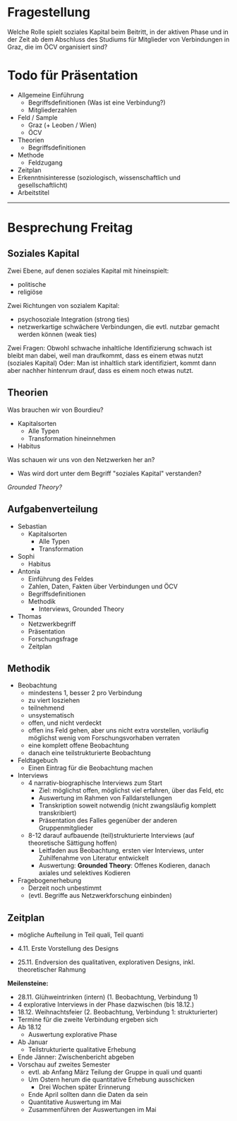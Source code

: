 # Fragestellung
Welche Rolle spielt soziales Kapital beim Beitritt, in der aktiven Phase und in der Zeit ab dem Abschluss des Studiums für Mitglieder von Verbindungen in Graz, die im ÖCV organisiert sind?


# Todo für Präsentation

- Allgemeine Einführung
    + Begriffsdefinitionen (Was ist eine Verbindung?)
    + Mitgliederzahlen
- Feld / Sample
    + Graz (+ Leoben / Wien)
    + ÖCV
- Theorien
    + Begriffsdefinitionen
- Methode
    + Feldzugang
- Zeitplan
- Erkenntnisinteresse (soziologisch, wissenschaftlich und gesellschaftlicht)
- Arbeitstitel


----------------------

# Besprechung Freitag

## Soziales Kapital
Zwei Ebene, auf denen soziales Kapital mit hineinspielt:

- politische
- religiöse

Zwei Richtungen von sozialem Kapital:

- psychosoziale Integration (strong ties)
- netzwerkartige schwächere Verbindungen, die evtl. nutzbar gemacht werden können (weak ties)

Zwei Fragen:
Obwohl schwache inhaltliche Identifizierung schwach ist bleibt man dabei, weil man draufkommt, dass es einem etwas nutzt (soziales Kapital)
Oder:
Man ist inhaltlich stark identifiziert, kommt dann aber nachher hintenrum drauf, dass es einem noch etwas nutzt.


## Theorien
Was brauchen wir von Bourdieu?

- Kapitalsorten
    + Alle Typen
    + Transformation hineinnehmen
- Habitus

Was schauen wir uns von den Netzwerken her an?

- Was wird dort unter dem Begriff "soziales Kapital" verstanden?

*Grounded Theory?*



## Aufgabenverteilung

- Sebastian
    + Kapitalsorten
        * Alle Typen
        * Transformation
- Sophi
    + Habitus
- Antonia
    + Einführung des Feldes
    + Zahlen, Daten, Fakten über Verbindungen und ÖCV
    + Begriffsdefinitionen
    + Methodik
        * Interviews, Grounded Theory
- Thomas
    + Netzwerkbegriff
    + Präsentation
    + Forschungsfrage
    + Zeitplan


## Methodik

- Beobachtung
    + mindestens 1, besser 2 pro Verbindung
    + zu viert losziehen
    + teilnehmend
    + unsystematisch
    + offen, und nicht verdeckt
    + offen ins Feld gehen, aber uns nicht extra vorstellen, vorläufig möglichst wenig vom Forschungsvorhaben verraten
    + eine komplett offene Beobachtung
    + danach eine teilstrukturierte Beobachtung
- Feldtagebuch
    + Einen Eintrag für die Beobachtung machen
- Interviews
    + 4 narrativ-biographische Interviews zum Start
        * Ziel: möglichst offen, möglichst viel erfahren, über das Feld, etc
        * Auswertung im Rahmen von Falldarstellungen
        * Transkription soweit notwendig (nicht zwangsläufig komplett transkribiert)
        * Präsentation des Falles gegenüber der anderen Gruppenmitglieder
    + 8-12 darauf aufbauende (teil)strukturierte Interviews (auf theoretische Sättigung hoffen)
        * Leitfaden aus Beobachtung, ersten vier Interviews, unter Zuhilfenahme von Literatur entwickelt
        * Auswertung: **Grounded Theory**: Offenes Kodieren, danach axiales und selektives Kodieren
- Fragebogenerhebung
    + Derzeit noch unbestimmt
    + (evtl. Begriffe aus Netzwerkforschung einbinden)



## Zeitplan

- mögliche Aufteilung in Teil quali, Teil quanti

- 4.11. Erste Vorstellung des Designs
- 25.11. Endversion des qualitativen, explorativen Designs, inkl. theoretischer Rahmung


**Meilensteine:**

- 28.11. Glühweintrinken (intern) (1. Beobachtung, Verbindung 1)
- 4 explorative Interviews in der Phase dazwischen (bis 18.12.)
- 18.12. Weihnachtsfeier (2. Beobachtung, Verbindung 1: strukturierter)
- Termine für die zweite Verbindung ergeben sich
- Ab 18.12
    + Auswertung explorative Phase
- Ab Januar
    + Teilstrukturierte qualitative Erhebung
- Ende Jänner: Zwischenbericht abgeben
- Vorschau auf zweites Semester
    + evtl. ab Anfang März Teilung der Gruppe in quali und quanti
    + Um Ostern herum die quantitative Erhebung ausschicken
        * Drei Wochen später Erinnerung
    + Ende April sollten dann die Daten da sein
    + Quantitative Auswertung im Mai
    + Zusammenführen der Auswertungen im Mai



